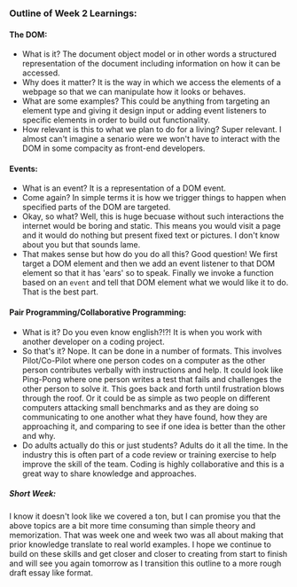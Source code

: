 ### Outline of Week 2 Learnings:

#### The DOM:
* What is it?  The document object model or in other words a structured representation of the document including information on how it can be accessed.
* Why does it matter?  It is the way in which we access the elements of a webpage so that we can manipulate how it looks or behaves.
* What are some examples?  This could be anything from targeting an element type and giving it design input or adding event listeners to specific elements in order to build out functionality.
* How relevant is this to what we plan to do for a living?  Super relevant.  I almost can't imagine a senario were we won't have to interact with the DOM in some compacity as front-end developers.

#### Events:
* What is an event? It is a representation of a DOM event.
* Come again?  In simple terms it is how we trigger things to happen when specified parts of the DOM are targeted.
* Okay, so what?  Well, this is huge becuase without such interactions the internet would be boring and static.  This means you would visit a page and it would do nothing but present fixed text or pictures.  I don't know about you but that sounds lame.
* That makes sense but how do you do all this?  Good question!  We first target a DOM element and then we add an event listener to that DOM element so that it has 'ears' so to speak.  Finally we invoke a function based on an `event` and tell that DOM element what we would like it to do.  That is the best part.

#### Pair Programming/Collaborative Programming:
* What is it?  Do you even know english?!?!  It is when you work with another developer on a coding project.
* So that's it?  Nope.  It can be done in a number of formats.  This involves Pilot/Co-Pilot where one person codes on a computer as the other person contributes verbally with instructions and help.  It could look like Ping-Pong where one person writes a test that fails and challenges the other person to solve it.  This goes back and forth until frustration blows through the roof.  Or it could be as simple as two people on different computers attacking small benchmarks and as they are doing so communicating to one another what they have found, how they are approaching it, and comparing to see if one idea is better than the other and why.
* Do adults actually do this or just students?  Adults do it all the time.  In the industry this is often part of a code review or training exercise to help improve the skill of the team.  Coding is highly collaborative and this is a great way to share knowledge and approaches.

##### Short Week:
I know it doesn't look like we covered a ton, but I can promise you that the above topics are a bit more time consuming than simple theory and memorization.  That was week one and week two was all about making that prior knowledge translate to real world examples.  I hope we continue to build on these skills and get closer and closer to creating from start to finish and will see you again tomorrow as I transition this outline to a more rough draft essay like format.

